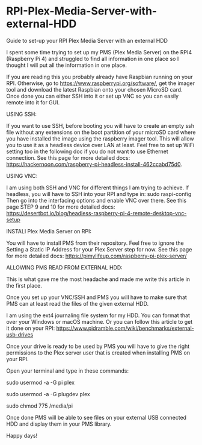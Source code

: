 # RPI-Plex-Media-Server-with-external-HDD
Guide to set-up your RPI Plex Media Server with an external HDD

I spent some time trying to set up my PMS (Plex Media Server) on the RPI4 (Raspberry Pi 4) and struggled to find all information in one place so I thought I will put all the information in one place.

If you are reading this you probably already have Raspbian running on your RPI. Otherwise, go to https://www.raspberrypi.org/software/, get the imager tool and download the latest Raspbian onto your chosen MicroSD card. Once done you can either SSH into it or set up VNC so you can easily remote into it for GUI.


USING SSH:

If you want to use SSH, before booting you will have to create an empty ssh file without any extensions on the boot partition of your microSD card where you have installed the image using the raspberry imager tool. This will allow you to use it as a headless device over LAN at least.
Feel free to set up WiFi setting too in the following doc if you do not want to use Ethernet connection.
See this page for more detailed docs: https://hackernoon.com/raspberry-pi-headless-install-462ccabd75d0.

USING VNC: 

I am using both SSH and VNC for different things I am trying to achieve. If headless, you will have to SSH into your RPI and type in:
sudo raspi-config
Then go into the interfacing options and enable VNC over there. 
See this page STEP 9 and 10 for more detailed docs: https://desertbot.io/blog/headless-raspberry-pi-4-remote-desktop-vnc-setup

INSTALl Plex Media Server on RPI:

You will have to install PMS from their repository. Feel free to ignore the Setting a Static IP Address for your Plex Server step for now.
See this page for more detailed docs: https://pimylifeup.com/raspberry-pi-plex-server/

ALLOWING PMS READ FROM EXTERNAL HDD:

This is what gave me the most headache and made me write this article in the first place.

Once you set up your VNC/SSH and PMS you will have to make sure that PMS can at least read the files of the given external HDD. 

I am using the ext4 journaling file system for my HDD. You can format that over your Windows or macOS machine. 
Or you can follow this article to get it done on your RPI: https://www.pidramble.com/wiki/benchmarks/external-usb-drives

Once your drive is ready to be used by PMS you will have to give the right permissions to the Plex server user that is created when installing PMS on your RPI.

Open your terminal and type in these commands:


sudo usermod -a -G pi plex

sudo usermod -a -G plugdev plex

sudo chmod 775 /media/pi


Once done PMS will be able to see files on your external USB connected HDD and display them in your PMS library.

Happy days!
